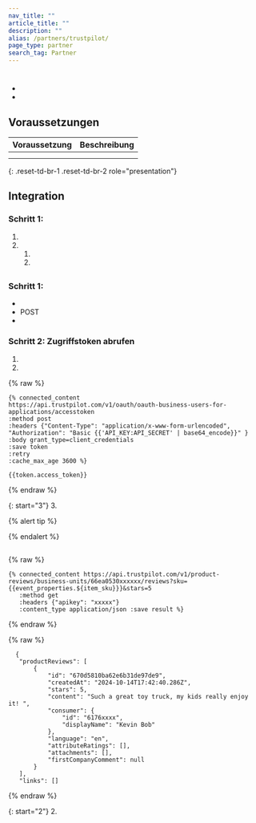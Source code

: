 ```yaml
---
nav_title: ""
article_title: ""
description: ""
alias: /partners/trustpilot/
page_type: partner
search_tag: Partner
---
```


# 

> 



*   
* 

## Voraussetzungen



| Voraussetzung | Beschreibung |
| --- | --- |
|  |  |
|  |  |
{: .reset-td-br-1 .reset-td-br-2 role="presentation"}

## Integration

### Schritt 1: 

1.   
2.    
   1.   
   2. 

## 

### Schritt 1:  

 
   *   
   *  POST  
   * 

### Schritt 2: Zugriffstoken abrufen

1. 
2.   
  
{% raw %}

```liquid
{% connected_content 
https://api.trustpilot.com/v1/oauth/oauth-business-users-for-applications/accesstoken
:method post
:headers {"Content-Type": "application/x-www-form-urlencoded", "Authorization": "Basic {{'API_KEY:API_SECRET' | base64_encode}}" }
:body grant_type=client_credentials
:save token
:retry
:cache_max_age 3600 %}

{{token.access_token}}

```

{% endraw %}

{: start="3"}
3\. 

{% alert tip %}

{% endalert %}

## 

  

{% raw %}
```liquid
{% connected_content https://api.trustpilot.com/v1/product-reviews/business-units/66ea0530xxxxxx/reviews?sku={{event_properties.${item_sku}}}&stars=5
   :method get
   :headers {"apikey": "xxxxx"}
   :content_type application/json :save result %}
```
{% endraw %}





{% raw %}
```liquid
  {
   "productReviews": [
       {
           "id": "670d5810ba62e6b31de97de9",
           "createdAt": "2024-10-14T17:42:40.286Z",
           "stars": 5,
           "content": "Such a great toy truck, my kids really enjoy it! ",
           "consumer": {
               "id": "6176xxxx",
               "displayName": "Kevin Bob"
           },
           "language": "en",
           "attributeRatings": [],
           "attachments": [],
           "firstCompanyComment": null
       }
   ],
   "links": []
 ```
{% endraw %}

{: start="2"}
2\.  

